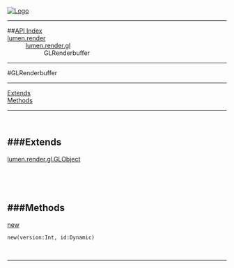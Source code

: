 
[![Logo](../../../../images/logo.png)](../../../../index.html)

---


##[API Index](../../../../api/index.html#lumen.render)   
[lumen.render](../)     
&emsp;&emsp;&emsp;[lumen.render.gl](./)   
&emsp;&emsp;&emsp;&emsp;&emsp;&emsp;GLRenderbuffer

---

#GLRenderbuffer


---


[Extends](#Extends)   
[Methods](#Methods)   


---

&nbsp;   

<a class="lift" name="Extends" ></a>
###Extends   
---
<a class="lift" name="lumen.render.gl.GLObject" href="{{{rel_path}}}api/lumen/render/gl/GLObject.html">lumen.render.gl.GLObject</a>

&nbsp;   

&nbsp;   

<a class="lift" name="Methods" ></a>
###Methods   
---
<a class="lift" name="new" href="#new">new</a>



`new(version:Int, id:Dynamic) `

<span class="small_desc_flat">  </span>   



&nbsp;
&nbsp;
&nbsp;

---  


&nbsp;   
&nbsp;   